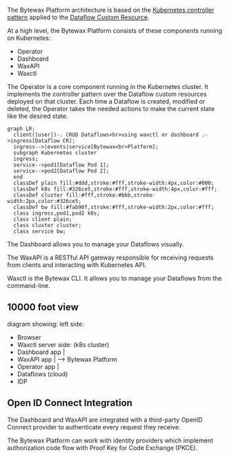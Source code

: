 The Bytewax Platform architecture is based on the [Kubernetes controller pattern](https://kubernetes.io/docs/concepts/architecture/controller/) applied to the [Dataflow Custom Resource](reference/dataflow-crd).

At a high level, the Bytewax Platform consists of these components running on Kubernetes:

- Operator
- Dashboard
- WaxAPI
- Waxctl

The Operator is a core component running in the Kubernetes cluster. It implements the controller pattern over the Dataflow custom resources deployed on that cluster. Each time a Dataflow is created, modified or deleted, the Operator takes the needed actions to make the current state like the desired state.

```mermaid
graph LR;
  client([user])-. CRUD Dataflows<br>using waxctl or dashboard .->ingress[Dataflow CR];
  ingress-->|events|service[Bytewax<br>Platform];
  subgraph Kubernetes cluster
  ingress;
  service-->pod1[Dataflow Pod 1];
  service-->pod2[Dataflow Pod 2];
  end
  classDef plain fill:#ddd,stroke:#fff,stroke-width:4px,color:#000;
  classDef k8s fill:#326ce5,stroke:#fff,stroke-width:4px,color:#fff;
  classDef cluster fill:#fff,stroke:#bbb,stroke-width:2px,color:#326ce5;
  classDef bw fill:#fab90f,stroke:#fff,stroke-width:2px,color:#fff;
  class ingress,pod1,pod2 k8s;
  class client plain;
  class cluster cluster;
  class service bw;
```

The Dashboard allows you to manage your Dataflows visually.

The WaxAPI is a RESTful API gateway responsible for receiving requests from clients and interacting with Kubernetes API.

Waxctl is the Bytewax CLI. It allows you to manage your Dataflows from the command-line.

## 10000 foot view

diagram showing:
left side:
  - Browser
  - Waxctl
server side:
  (k8s cluster)
  - Dashboard app |
  - WaxAPI app    | --> Bytewax Platform
  - Operator app  |
  - Dataflows
  (cloud)
  - IDP


## Open ID Connect Integration

The Dashboard and WaxAPI are integrated with a third-party OpenID Connect provider to authenticate every request they receive. 

The Bytewax Platform can work with identity providers which implement authorization code flow with Proof Key for Code Exchange (PKCE).

